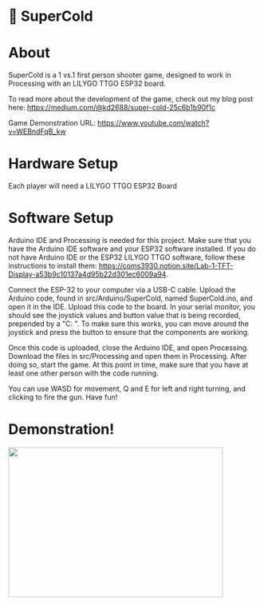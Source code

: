 # :gun: SuperCold

# About

SuperCold is a 1 vs.1 first person shooter game, designed to work in Processing with an
LILYGO TTGO ESP32 board.

To read more about the development of the game, check out my blog post here: https://medium.com/@kd2688/super-cold-25c6b1b90f1c

Game Demonstration URL: https://www.youtube.com/watch?v=WEBndFqB_kw

# Hardware Setup

Each player will need a LILYGO TTGO ESP32 Board

# Software Setup

Arduino IDE and Processing is needed for this project. Make sure that you have the Arduino IDE software and your ESP32 software installed.
If you do not have Arduino IDE or the ESP32 LILYGO TTGO software, follow these instructions
to install them: https://coms3930.notion.site/Lab-1-TFT-Display-a53b9c10137a4d95b22d301ec6009a94.

Connect the ESP-32 to your computer via a USB-C cable. Upload the Arduino code, found in
src/Arduino/SuperCold, named SuperCold.ino, and open it in the IDE. Upload this code to the board. In your serial monitor, you should see the joystick values
and button value that is being recorded, prepended by a "C: ". To make sure this works, you can move around the joystick and press
the button to ensure that the components are working.

Once this code is uploaded, close the Arduino IDE, and open Processing. Download the files in src/Processing and open them in Processing.
After doing so, start the game. At this point in time, make sure that you have at least one other person with the code running.

You can use WASD for movement, Q and E for left and right turning, and clicking to fire the gun. Have fun!

# Demonstration!

<a href="url"><img src="https://github.com/KareemDaCosta/Super-Cold/blob/main/media/SuperCold%20Video%20Demo%20Gif.gif" height="300" width="430"></a>
